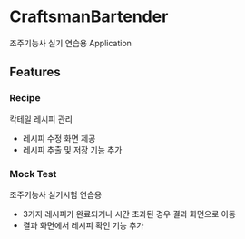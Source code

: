 # CraftsmanBartender
조주기능사 실기 연습용 Application

## Features

### Recipe
칵테일 레시피 관리

- 레시피 수정 화면 제공
- 레시피 추출 및 저장 기능 추가

### Mock Test
조주기능사 실기시험 연습용

- 3가지 레시피가 완료되거나 시간 초과된 경우 결과 화면으로 이동
- 결과 화면에서 레시피 확인 기능 추가
